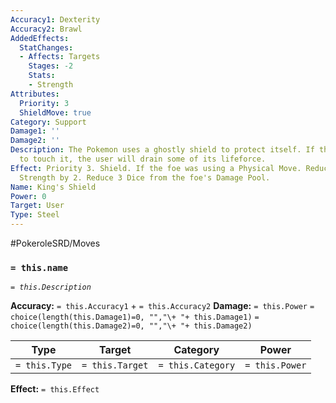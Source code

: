 ```yaml
---
Accuracy1: Dexterity
Accuracy2: Brawl
AddedEffects:
  StatChanges:
  - Affects: Targets
    Stages: -2
    Stats:
    - Strength
Attributes:
  Priority: 3
  ShieldMove: true
Category: Support
Damage1: ''
Damage2: ''
Description: The Pokemon uses a ghostly shield to protect itself. If the foe managed
  to touch it, the user will drain some of its lifeforce.
Effect: Priority 3. Shield. If the foe was using a Physical Move. Reduce the foe's
  Strength by 2. Reduce 3 Dice from the foe's Damage Pool.
Name: King's Shield
Power: 0
Target: User
Type: Steel
---
```


#PokeroleSRD/Moves

### `= this.name` 
*`= this.Description`*

**Accuracy:** `= this.Accuracy1` + `= this.Accuracy2`
**Damage:** `= this.Power` `= choice(length(this.Damage1)=0, "","\+ "+ this.Damage1)` `= choice(length(this.Damage2)=0, "","\+ "+ this.Damage2)`

| Type          | Target          | Category          | Power          |
| ------------- | --------------- | ----------------  | -------------- |
| `= this.Type` | `= this.Target` | `= this.Category` | `= this.Power` | 

**Effect:** `= this.Effect`